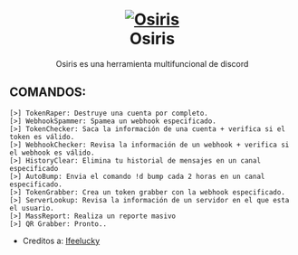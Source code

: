 <h1 align="center">
  <br>
  <a href="https://github.com/zEncrypte/Osiris"><img src="https://i.ibb.co/SXNgdf0/osiriis.png" alt="Osiris"></a>
  <br>
  Osiris
  <br>
</h1>
<p align="center">Osiris es una herramienta multifuncional de discord</p>

## COMANDOS:
```
[>] TokenRaper: Destruye una cuenta por completo.
[>] WebhookSpammer: Spamea un webhook especificado.
[>] TokenChecker: Saca la información de una cuenta + verifica si el token es válido.
[>] WebhookChecker: Revisa la información de un webhook + verifica si el webhook es válido.
[>] HistoryClear: Elimina tu historial de mensajes en un canal especificado
[>] AutoBump: Envia el comando !d bump cada 2 horas en un canal especificado.
[>] TokenGrabber: Crea un token grabber con la webhook especificado.
[>] ServerLookup: Revisa la información de un servidor en el que esta el usuario.
[>] MassReport: Realiza un reporte masivo
[>] QR Grabber: Pronto..
```

- Creditos a: [Ifeelucky](https://github.com/ifeelucky)


